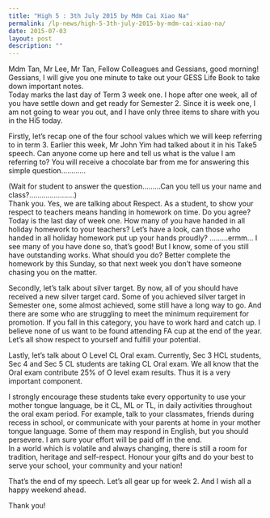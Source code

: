 ```yaml
---
title: "High 5 : 3th July 2015 by Mdm Cai Xiao Na"
permalink: /lp-news/high-5-3th-july-2015-by-mdm-cai-xiao-na/
date: 2015-07-03
layout: post
description: ""
---
```

Mdm Tan, Mr Lee, Mr Tan, Fellow Colleagues and Gessians, good morning!  
Gessians, I will give you one minute to take out your GESS Life Book to take down important notes.  
Today marks the last day of Term 3 week one. I hope after one week, all of you have settle down and get ready for Semester 2. Since it is week one, I am not going to wear you out, and I have only three items to share with you in the Hi5 today.

Firstly, let’s recap one of the four school values which we will keep referring to in term 3. Earlier this week, Mr John Yim had talked about it in his Take5 speech. Can anyone come up here and tell us what is the value I am referring to? You will receive a chocolate bar from me for answering this simple question…………

(Wait for student to answer the question………Can you tell us your name and class?………………….)  
Thank you. Yes, we are talking about Respect. As a student, to show your respect to teachers means handing in homework on time. Do you agree? Today is the last day of week one. How many of you have handed in all holiday homework to your teachers? Let’s have a look, can those who handed in all holiday homework put up your hands proudly? ………ermm… I see many of you have done so, that’s good! But I know, some of you still have outstanding works. What should you do? Better complete the homework by this Sunday, so that next week you don’t have someone chasing you on the matter.

Secondly, let’s talk about silver target. By now, all of you should have received a new silver target card. Some of you achieved silver target in Semester one, some almost achieved, some still have a long way to go. And there are some who are struggling to meet the minimum requirement for promotion. If you fall in this category, you have to work hard and catch up. I believe none of us want to be found attending FA cup at the end of the year. Let’s all show respect to yourself and fulfill your potential.

Lastly, let’s talk about O Level CL Oral exam. Currently, Sec 3 HCL students, Sec 4 and Sec 5 CL students are taking CL Oral exam. We all know that the Oral exam contribute 25% of O level exam results. Thus it is a very important component.

I strongly encourage these students take every opportunity to use your mother tongue language, be it CL, ML or TL, in daily activities throughout the oral exam period. For example, talk to your classmates, friends during recess in school, or communicate with your parents at home in your mother tongue language. Some of them may respond in English, but you should persevere. I am sure your effort will be paid off in the end.  
In a world which is volatile and always changing, there is still a room for tradition, heritage and self-respect. Honour your gifts and do your best to serve your school, your community and your nation!

That’s the end of my speech. Let’s all gear up for week 2. And I wish all a happy weekend ahead.

Thank you!